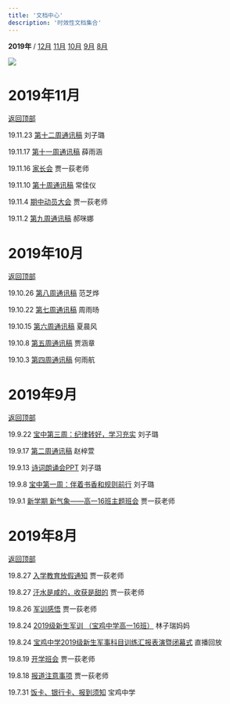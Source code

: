 ```yaml
---
title: '文档中心'
description: '时效性文档集合'
---
```


**2019年** / [12月](#2019年12月) [11月](#2019年11月) [10月](#2019年10月) [9月](#2019年9月) [8月](#2019年8月)

![](https://hezhibocdn.migucloud.com/static//upload/201908/23/locnPGG1566553318376.jpg)

# 2019年11月

[返回顶部](#)

19.11.23 [第十二周通讯稿](post/191123c) 刘子璐

19.11.17 [第十一周通讯稿](post/191117c) 薛雨涵

19.11.16 [家长会](https://kdocs.cn/l/sE9r3iLUq) 贾一荻老师

19.11.10 [第十周通讯稿](post/191110c) 常佳仪

19.11.4 [期中动员大会](https://kdocs.cn/l/stogBd0OG) 贾一荻老师

19.11.2 [第九周通讯稿](post/1911102c) 郝咪娜

# 2019年10月

[返回顶部](#)

19.10.26 [第八周通讯稿](post/191026c) 范芝烨

19.10.22 [第七周通讯稿](post/191022c) 周雨旸

19.10.15 [第六周通讯稿](post/191015c) 夏晨风

19.10.8 [第五周通讯稿](post/191008c) 贾涵章

19.10.3 [第四周通讯稿](post/191003c) 何雨航

# 2019年9月

[返回顶部](#)

19.9.22 [宝中第三周：纪律转好，学习充实](post/190922c) 刘子璐

19.9.17 [第二周通讯稿](post/190917c) 赵梓萱

19.9.13 [诗词朗诵会PPT](https://kdocs.cn/l/slZ5Icyoo) 刘子璐

19.9.8 [宝中第一周：伴着书香和规则前行](post/190908c) 刘子璐

19.9.1 [新学期 新气象——高一16班主题班会](post/190901p) 贾一荻老师



# 2019年8月

[返回顶部](#)

19.8.27 [入学教育放假通知](post/190827m) 贾一荻老师

19.8.27 [汗水是咸的，收获是甜的](https://www.meipian.cn/2ca197yk) 贾一荻老师

19.8.26 [军训感悟](post/190826d) 贾一荻老师

19.8.24 [2019级新生军训 （宝鸡中学高一16班）](https://www.meipian.cn/2c4nmkgn) 林子瑞妈妈

19.8.24 [宝鸡中学2019级新生军事科目训练汇报表演暨闭幕式](https://hezhibo.migucloud.com/watch/U3NxIpiZw28) 直播回放

19.8.19 [开学班会](https://kdocs.cn/l/s0kSyiUGP)  贾一荻老师

19.8.18 [报道注意事项](post/190818m) 贾一荻老师

19.7.31 [饭卡、银行卡、报到须知](post/190731d) 宝鸡中学

